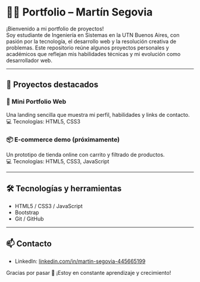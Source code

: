 # 👨‍💻 Portfolio – Martín Segovia

¡Bienvenido a mi portfolio de proyectos!  
Soy estudiante de Ingeniería en Sistemas en la UTN Buenos Aires, con pasión por la tecnología, el desarrollo web y la resolución creativa de problemas. Este repositorio reúne algunos proyectos personales y académicos que reflejan mis habilidades técnicas y mi evolución como desarrollador web.

---

## 🚀 Proyectos destacados

### 🎨 Mini Portfolio Web
Una landing sencilla que muestra mi perfil, habilidades y links de contacto.  
💻 Tecnologías: HTML5, CSS3

### 📦 E-commerce demo (próximamente)
Un prototipo de tienda online con carrito y filtrado de productos.  
💻 Tecnologías: HTML5, CSS3, JavaScript

---

## 🛠️ Tecnologías y herramientas

- HTML5 / CSS3 / JavaScript
- Bootstrap
- Git / GitHub

---

## 📫 Contacto

- LinkedIn: [linkedin.com/in/martin-segovia-445665199](https://linkedin.com/in/martin-segovia-445665199)

Gracias por pasar 👀 ¡Estoy en constante aprendizaje y crecimiento!
